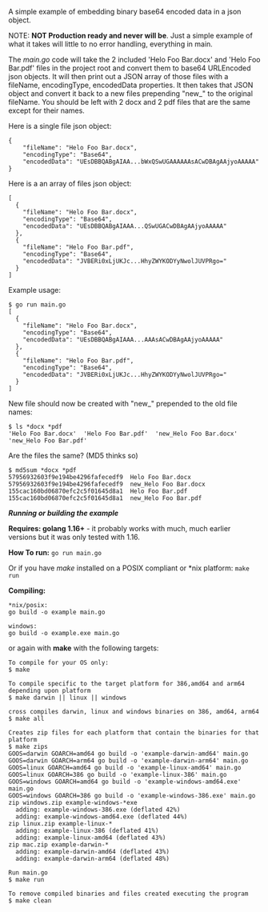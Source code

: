 A simple example of embedding binary base64 encoded data in a json object. 

NOTE: **NOT Production ready and never will be**.  Just a simple example of what it takes will little to no error handling, everything in main.

The *main.go* code will take the 2 included 'Helo Foo Bar.docx' and 'Helo Foo Bar.pdf' files in the project root and convert them to base64 URLEncoded json objects.  It will then print out a JSON array of those files with a fileName, encodingType, encodedData properties.  It then takes that JSON object and convert it back to a new files prepending "new_" to the original fileName.  You should be left with 2 docx and 2 pdf files that are the same except for their names.

Here is a single file json object:
```
{
    "fileName": "Helo Foo Bar.docx",
    "encodingType": "Base64",
    "encodedData": "UEsDBBQABgAIAA...bWxQSwUGAAAAAAsACwDBAgAAjyoAAAAA"
}
```

Here is a an array of files json object:
```
[
  {
    "fileName": "Helo Foo Bar.docx",
    "encodingType": "Base64",
    "encodedData": "UEsDBBQABgAIAAA...QSwUGACwDBAgAAjyoAAAAA"
  },
  {
    "fileName": "Helo Foo Bar.pdf",
    "encodingType": "Base64",
    "encodedData": "JVBERi0xLjUKJc...HhyZWYKODYyNwolJUVPRgo="
  }
]
```

Example usage:
```
$ go run main.go
[
  {
    "fileName": "Helo Foo Bar.docx",
    "encodingType": "Base64",
    "encodedData": "UEsDBBQABgAIAAA...AAAsACwDBAgAAjyoAAAAA"
  },
  {
    "fileName": "Helo Foo Bar.pdf",
    "encodingType": "Base64",
    "encodedData": "JVBERi0xLjUKJc...HhyZWYKODYyNwolJUVPRgo="
  }
]
```

New file should now be created with "new_" prepended to the old file names:
```
$ ls *docx *pdf
'Helo Foo Bar.docx'  'Helo Foo Bar.pdf'  'new_Helo Foo Bar.docx'  'new_Helo Foo Bar.pdf'
```

Are the files the same? (MD5 thinks so)
```
$ md5sum *docx *pdf
57956932603f9e194be4296fafecedf9  Helo Foo Bar.docx
57956932603f9e194be4296fafecedf9  new_Helo Foo Bar.docx
155cac160bd06870efc2c5f01645d8a1  Helo Foo Bar.pdf
155cac160bd06870efc2c5f01645d8a1  new_Helo Foo Bar.pdf
```
***Running or building the example***

**Requires: golang 1.16+** - it probably works with much, much earlier versions but it was only tested with 1.16. 

**How To run:**
```go run main.go```

Or if you have *make* installed on a POSIX compliant or *nix platform:
```make run```

**Compiling:**
```
*nix/posix:
go build -o example main.go

windows:
go build -o example.exe main.go
```
or again with **make** with the following targets:
```
To compile for your OS only:
$ make

To compile specific to the target platform for 386,amd64 and arm64 depending upon platform
$ make darwin || linux || windows 

cross compiles darwin, linux and windows binaries on 386, amd64, arm64
$ make all

Creates zip files for each platform that contain the binaries for that platform 
$ make zips    
GOOS=darwin GOARCH=amd64 go build -o 'example-darwin-amd64' main.go
GOOS=darwin GOARCH=arm64 go build -o 'example-darwin-arm64' main.go
GOOS=linux GOARCH=amd64 go build -o 'example-linux-amd64' main.go
GOOS=linux GOARCH=386 go build -o 'example-linux-386' main.go
GOOS=windows GOARCH=amd64 go build -o 'example-windows-amd64.exe' main.go
GOOS=windows GOARCH=386 go build -o 'example-windows-386.exe' main.go
zip windows.zip example-windows-*exe
  adding: example-windows-386.exe (deflated 42%)
  adding: example-windows-amd64.exe (deflated 44%)
zip linux.zip example-linux-*
  adding: example-linux-386 (deflated 41%)
  adding: example-linux-amd64 (deflated 43%)
zip mac.zip example-darwin-*
  adding: example-darwin-amd64 (deflated 43%)
  adding: example-darwin-arm64 (deflated 48%)

Run main.go
$ make run   

To remove compiled binaries and files created executing the program
$ make clean 
```
